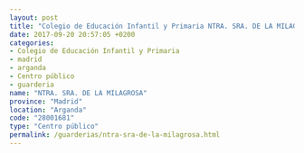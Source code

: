 ```yaml
---
layout: post
title: "Colegio de Educación Infantil y Primaria NTRA. SRA. DE LA MILAGROSA"
date: 2017-09-20 20:57:05 +0200
categories:
- Colegio de Educación Infantil y Primaria
- madrid
- arganda
- Centro público
- guarderia
name: "NTRA. SRA. DE LA MILAGROSA"
province: "Madrid"
location: "Arganda"
code: "28001681"
type: "Centro público"
permalink: /guarderias/ntra-sra-de-la-milagrosa.html
---
```

